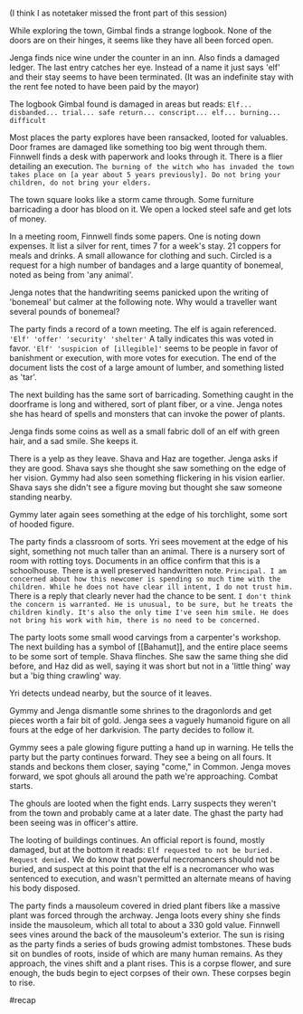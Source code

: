 (I think I as notetaker missed the front part of this session)

While exploring the town, Gimbal finds a strange logbook. None of the doors are on their hinges, it seems like they have all been forced open. 

Jenga finds nice wine under the counter in an inn. Also finds a damaged ledger. The last entry catches her eye. Instead of a name it just says 'elf' and their stay seems to have been terminated. (It was an indefinite stay with the rent fee noted to have been paid by the mayor)

The logbook Gimbal found is damaged in areas but reads:
`Elf... disbanded... trial... safe return... conscript... elf... burning... difficult`

Most places the party explores have been ransacked, looted for valuables. Door frames are damaged like something too big went through them.
Finnwell finds a desk with paperwork and looks through it.
There is a flier detailing an execution.
`The burning of the witch who has invaded the town takes place on [a year about 5 years previously]. Do not bring your children, do not bring your elders.`

The town square looks like a storm came through. Some furniture barricading a door has blood on it. We open a locked steel safe and get lots of money.

In a meeting room, Finnwell finds some papers. One is noting down expenses. It list a silver for rent, times 7 for a week's stay. 21 coppers for meals and drinks. A small allowance for clothing and such. Circled is a request for a high number of bandages and a large quantity of bonemeal, noted as being from 'any animal'.

Jenga notes that the handwriting seems panicked upon the writing of 'bonemeal' but calmer at the following note.
Why would a traveller want several pounds of bonemeal?

The party finds a record of a town meeting. The elf is again referenced.
`'Elf' 'offer' 'security' 'shelter'` A tally indicates this was voted in favor.
`'Elf' 'suspicion of [illegible]'` seems to be people in favor of banishment or execution, with more votes for execution. 
The end of the document lists the cost of a large amount of lumber, and something listed as 'tar'.

The next building has the same sort of barricading. Something caught in the doorframe is long and withered, sort of plant fiber, or a vine. Jenga notes she has heard of spells and monsters that can invoke the power of plants.

Jenga finds some coins as well as a small fabric doll of an elf with green hair, and a sad smile. She keeps it. 

There is a yelp as they leave. Shava and Haz are together. Jenga asks if they are good. Shava says she thought she saw something on the edge of her vision. Gymmy had also seen something flickering in his vision earlier. Shava says she didn't see a figure moving but thought she saw someone standing nearby.

Gymmy later again sees something at the edge of his torchlight, some sort of hooded figure.

The party finds a classroom of sorts. Yri sees movement at the edge of his sight, something not much taller than an animal.
There is a nursery sort of room with rotting toys. Documents in an office confirm that this is a schoolhouse. There is a well preserved handwritten note.
`Principal. I am concerned about how this newcomer is spending so much time with the children. While he does not have clear ill intent, I do not trust him.`
There is a reply that clearly never had the chance to be sent.
`I don't think the concern is warranted. He is unusual, to be sure, but he treats the children kindly. It's also the only time I've seen him smile. He does not bring his work with him, there is no need to be concerned.`

The party loots some small wood carvings from a carpenter's workshop. The next building has a symbol of [[Bahamut]], and the entire place seems to be some sort of temple.
Shava flinches. She saw the same thing she did before, and Haz did as well, saying it was short but not in a 'little thing' way but a 'big thing crawling' way.

Yri detects undead nearby, but the source of it leaves. 

Gymmy and Jenga dismantle some shrines to the dragonlords and get pieces worth a fair bit of gold. Jenga sees a vaguely humanoid figure on all fours at the edge of her darkvision. The party decides to follow it.

Gymmy sees a pale glowing figure putting a hand up in warning. He tells the party but the party continues forward. They see a being on all fours. It stands and beckons them closer, saying "come," in Common. Jenga moves forward, we spot ghouls all around the path we're approaching. Combat starts.

The ghouls are looted when the fight ends. Larry suspects they weren't from the town and probably came at a later date. The ghast the party had been seeing was in officer's attire.

The looting of buildings continues. An official report is found, mostly damaged, but at the bottom it reads:
`Elf requested to not be buried. Request denied.`
We do know that powerful necromancers should not be buried, and suspect at this point that the elf is a necromancer who was sentenced to execution, and wasn't permitted an alternate means of having his body disposed.

The party finds a mausoleum covered in dried plant fibers like a massive plant was forced through the archway. Jenga loots every shiny she finds inside the mausoleum, which all total to about a 330 gold value. Finnwell sees vines around the back of the mausoleum's exterior. The sun is rising as the party finds a series of buds growing admist tombstones. These buds sit on bundles of roots, inside of which are many human remains. As they approach, the vines shift and a plant rises. This is a corpse flower, and sure enough, the buds begin to eject corpses of their own. These corpses begin to rise.

#recap

